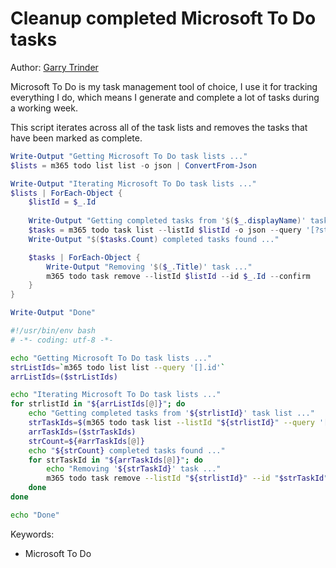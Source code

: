 # Cleanup completed Microsoft To Do tasks

Author: [Garry Trinder](https://garrytrinder.github.io/2021/04/cleanup-completed-microsoft-to-do-tasks-using-cli-for-microsoft365)

Microsoft To Do is my task management tool of choice, I use it for tracking everything I do, which means I generate and complete a lot of tasks during a working week.

This script iterates across all of the task lists and removes the tasks that have been marked as complete.

```powershell tab="PowerShell"
Write-Output "Getting Microsoft To Do task lists ..."
$lists = m365 todo list list -o json | ConvertFrom-Json

Write-Output "Iterating Microsoft To Do task lists ..."
$lists | ForEach-Object { 
    $listId = $_.Id
    
    Write-Output "Getting completed tasks from '$($_.displayName)' task list ..."
    $tasks = m365 todo task list --listId $listId -o json --query '[?status==`completed`]' | ConvertFrom-Json
    Write-Output "$($tasks.Count) completed tasks found ..."

    $tasks | ForEach-Object {
        Write-Output "Removing '$($_.Title)' task ..."
        m365 todo task remove --listId $listId --id $_.Id --confirm
    }
}

Write-Output "Done"
```

```bash tab="Bash"
#!/usr/bin/env bash
# -*- coding: utf-8 -*- 

echo "Getting Microsoft To Do task lists ..."
strListIds=`m365 todo list list --query '[].id'`
arrListIds=($strListIds)

echo "Iterating Microsoft To Do task lists ..."
for strlistId in "${arrListIds[@]}"; do
    echo "Getting completed tasks from '${strlistId}' task list ..."
    strTaskIds=$(m365 todo task list --listId "${strlistId}" --query '[?status==`completed`].id')
    arrTaskIds=($strTaskIds)
    strCount=${#arrTaskIds[@]}
    echo "${strCount} completed tasks found ..."    
    for strTaskId in "${arrTaskIds[@]}"; do
        echo "Removing '${strTaskId}' task ..."
        m365 todo task remove --listId "${strlistId}" --id "$strTaskId" --confirm
    done
done

echo "Done"
```

Keywords:

- Microsoft To Do
